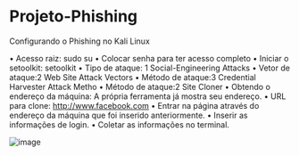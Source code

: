 # Projeto-Phishing
Configurando o Phishing no Kali Linux 

•	Acesso raiz: sudo su
•	Colocar senha para ter acesso completo
•	Iniciar o setoolkit: setoolkit
•	Tipo de ataque: 1 Social-Engineering Attacks
•	Vetor de ataque:2 Web Site Attack Vectors
•	Método de ataque:3 Credential Harvester Attack Metho 
•	Método de ataque:2 Site Cloner
•	Obtendo o endereço da máquina: A própria ferramenta já mostra seu endereço.
•	URL para clone: http://www.facebook.com 
•	Entrar na página através do endereço da máquina que foi inserido anteriormente.
•	Inserir as informações de login.
•	Coletar as informações no terminal.

![image](https://github.com/davidias19/Projeto-Phishing/assets/96700033/03f9f66f-4483-4160-b4db-f9ad4b57dfd5)
